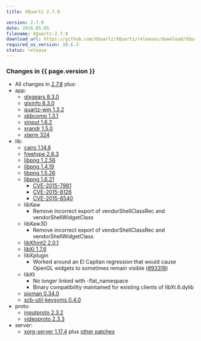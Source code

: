 ```yaml
---
title: XQuartz 2.7.9

version: 2.7.9
date: 2016.05.05
filename: XQuartz-2.7.9
download_url: https://github.com/XQuartz/XQuartz/releases/download/XQuartz-2.7.9/XQuartz-2.7.9.dmg
required_os_version: 10.6.3
status: release
---
```


### Changes in {{ page.version }} ###
  * All changes in [2.7.8](XQuartz-2.7.8.html) plus:
  * app:
    * [glxgears 8.3.0](https://lists.freedesktop.org/archives/mesa-announce/2015-December/000191.html)
    * [glxinfo 8.3.0](https://lists.freedesktop.org/archives/mesa-announce/2015-December/000191.html)
    * [quartz-wm 1.3.2](https://github.com/XQuartz/quartz-wm/releases/tag/quartz-wm-1.3.2)
    * [xkbcomp 1.3.1](https://lists.x.org/archives/xorg-announce/2015-November/002653.html)
    * [xinput 1.6.2](https://lists.x.org/archives/xorg-announce/2015-October/002643.html)
    * [xrandr 1.5.0](https://lists.freedesktop.org/archives/xorg-announce/2016-February/002677.html)
    * [xterm 324](https://lists.freedesktop.org/archives/xorg/2016-March/057959.html)
  * lib:
    * [cairo 1.14.6](http://cairographics.org/news/cairo-1.14.6)
    * [freetype 2.6.3](https://sourceforge.net/projects/freetype/files/freetype2/2.6.3)
    * [libpng 1.2.56](https://downloads.sourceforge.net/libpng/libpng12/1.2.56/libpng-1.2.56-README.txt)
    * [libpng 1.4.19](https://downloads.sourceforge.net/libpng/libpng14/1.4.19/libpng-1.4.19-README.txt)
    * [libpng 1.5.26](https://downloads.sourceforge.net/libpng/libpng15/1.5.26/libpng-1.5.26-README.txt)
    * [libpng 1.6.21](https://downloads.sourceforge.net/libpng/libpng16/1.6.21/libpng-1.6.21-README.txt)
      * [CVE-2015-7981](https://cve.mitre.org/cgi-bin/cvename.cgi?name=CVE-2015-7981)
      * [CVE-2015-8126](https://cve.mitre.org/cgi-bin/cvename.cgi?name=CVE-2015-8126)
      * [CVE-2015-8540](https://cve.mitre.org/cgi-bin/cvename.cgi?name=CVE-2015-8540)
    * libXaw
      * Remove incorrect export of vendorShellClassRec and vendorShellWidgetClass
    * libXaw3D
      * Remove incorrect export of vendorShellClassRec and vendorShellWidgetClass
    * [libXfont2 2.0.1](https://lists.x.org/archives/xorg-announce/2015-December/002663.html)
    * [libXi 1.7.6](https://lists.x.org/archives/xorg-announce/2015-December/002664.html)
    * libXplugin
      * Worked around an El Capitan regression that would cause OpenGL widgets to sometimes remain visible ([#93318](https://bugs.freedesktop.org/show_bug.cgi?id=93318))
    * libXt
      * No longer linked with -flat_namespace
      * Binary compatibility maintained for existing clients of libXt.6.dylib
    * [pixman 0.34.0](https://lists.freedesktop.org/archives/xorg-announce/2016-January/002672.html)
    * [xcb-util-keysyms 0.4.0](https://lists.freedesktop.org/archives/xcb/2014-October/009921.html)
  * proto:
    * [inputproto 2.3.2](https://lists.freedesktop.org/archives/xorg-announce/2016-April/002682.html)
    * [videoproto 2.3.3](https://lists.freedesktop.org/archives/xorg-announce/2016-March/002680.html)
  * server:
    * [xorg-server 1.17.4](https://lists.x.org/archives/xorg-announce/2015-October/002650.html) plus [other patches](https://github.com/XQuartz/xorg-server/commits/XQuartz-2.7.9)
